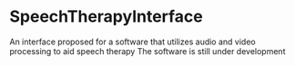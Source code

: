 # SpeechTherapyInterface
An interface proposed for a software that utilizes audio and video processing to aid speech therapy
The software is still under development

